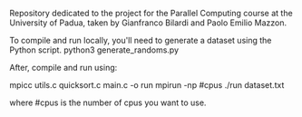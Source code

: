 Repository dedicated to the project for the Parallel Computing course at the University of Padua, taken by Gianfranco Bilardi
and Paolo Emilio Mazzon.

To compile and run locally, you'll need to generate a dataset using the Python script.
python3 generate_randoms.py

After, compile and run using:

mpicc utils.c quicksort.c main.c -o run
mpirun -np #cpus ./run dataset.txt

where #cpus is the number of cpus you want to use.
